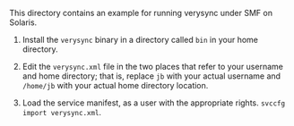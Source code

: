 This directory contains an example for running verysync under SMF on
Solaris.

 1. Install the `verysync` binary in a directory called `bin` in your
    home directory.

 2. Edit the `verysync.xml` file in the two places that refer to your
    username and home directory; that is, replace `jb` with your actual
    username and `/home/jb` with your actual home directory location.

 3. Load the service manifest, as a user with the appropriate rights.
    `svccfg import verysync.xml`.
